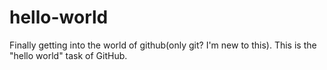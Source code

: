 # hello-world
Finally getting into the world of github(only git? I'm new to this). This is the "hello world" task of GitHub.
